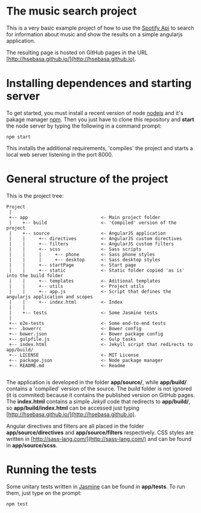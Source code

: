 # The music search project

This is a very basic example project of how to use the 
[Spotify Api](https://developer.spotify.com/web-api/) to search
for information about music and show the results on a 
simple angularjs application.

The resulting page is hosted on GitHub pages in the 
URL [http://hsebasa.github.io/](http://hsebasa.github.io).
 

# Installing dependences and starting server

To get started, you must install a recent version of node [nodejs](https://nodejs.org/es/) 
and it's pakage manager [npm](https://www.npmjs.com/). Then you just have to clone this
repository and __start__ the node server by typing the following in a command prompt:
 
```
npm start
```

This installs the additional requirements, 'compiles' the project and starts
a local web server listening in the port 8000.
 
# General structure of the project

This is the project tree:

```
Project
 |
 +-- app                           <- Main project folder
 |    +-- build                    <- 'Compiled' version of the project
 |    +-- source                   <- AngularJS application
 |    |     +-- directives         <- AngularJS custom directives
 |    |     +-- filters            <- AngularJS custom filters
 |    |     +-- scss               <- Sass scripts
 |    |     |     +-- phone        <- Sass phone styles
 |    |     |     +-- desktop      <- Sass desktop styles
 |    |     +-- startPage          <- Start page
 |    |     +-- static             <- Static folder copied 'as is' into the build folder
 |    |     +-- templates          <- Aditional templates
 |    |     +-- utils              <- Project utils
 |    |     +-- app.js             <- Script that defines the angularjs application and scopes
 |    |     +-- index.html         <- Index 
 |    |
 |    +-- tests                    <- Some Jasmine tests
 |
 +-- e2e-tests                     <- Some end-to-end tests
 +-- .bowerrc                      <- Bower config
 +-- bower.json                    <- Bower package config
 +-- gulpfile.js                   <- Gulp tasks
 +-- index.html                    <- Jekyll script that redirects to app/build/
 +-- LICENSE                       <- MIT License
 +-- package.json                  <- Node package manager
 +-- README.md                     <- Readme
 
```

The application is developed in the folder __app/source/__, while
__app/build/__ contains a 'compiled' version of the
source. The _build_ folder is not ignored (it is commited) because
it contains the published version on GitHub pages. The __index.html__
contains a simple _Jekyll_ code that redirects to __app/build/__, so 
__app/build/index.html__ can be accessed just typing 
[http://hsebasa.github.io/](http://hsebasa.github.io).

Angular directives and filters are all placed in the folder 
__app/source/directives__ and __app/source/filters__ respectively.
CSS styles are written in [http://sass-lang.com/](http://sass-lang.com/) and
can be found in __app/source/scss__.


# Running the tests

Some unitary tests written in [Jasmine](https://jasmine.github.io/)
can be found in __app/tests__. To run them, just type on the prompt:

```
npm test
```
